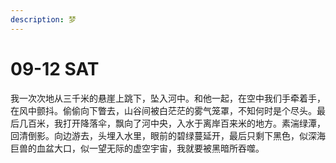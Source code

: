 ```yaml
---
description: 梦
---
```


# 09-12 SAT

我一次次地从三千米的悬崖上跳下，坠入河中。和他一起，在空中我们手牵着手，在风中颤抖。偷偷向下瞥去，山谷间被白茫茫的雾气笼罩，不知何时是个尽头。最后几百米，我打开降落伞，飘向了河中央，入水于离岸百来米的地方。素湍绿潭，回清倒影。向边游去，头埋入水里，眼前的碧绿蔓延开，最后只剩下黑色，似深海巨兽的血盆大口，似一望无际的虚空宇宙，我就要被黑暗所吞噬。

